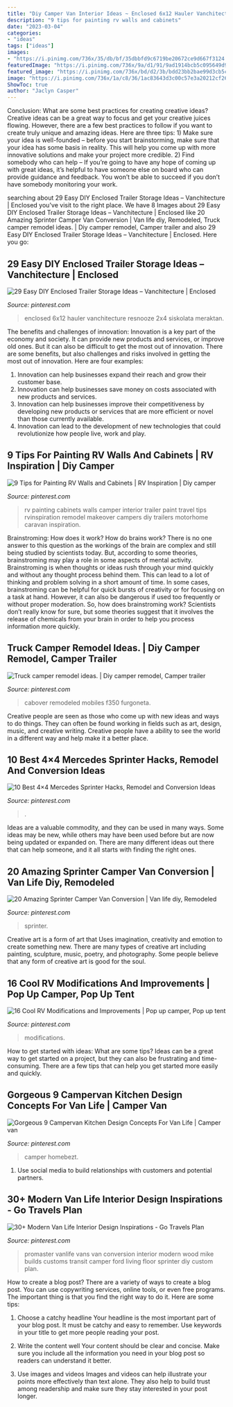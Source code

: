 ```yaml
---
title: "Diy Camper Van Interior Ideas ~ Enclosed 6x12 Hauler Vanchitecture Resnooze 2x4 Siskolata Meraktan"
description: "9 tips for painting rv walls and cabinets"
date: "2023-03-04"
categories:
- "ideas"
tags: ["ideas"]
images:
- "https://i.pinimg.com/736x/35/db/bf/35dbbfd9c6719be20672ce9d667f3124.jpg"
featuredImage: "https://i.pinimg.com/736x/9a/d1/91/9ad1914bcb5c095649d98916a4fca900.jpg"
featured_image: "https://i.pinimg.com/736x/bd/d2/3b/bdd23bb2bae99d3cb5cf5e822f6ec164.jpg"
image: "https://i.pinimg.com/736x/1a/c8/36/1ac83643d3c00c57e3a20212cf2669ee.jpg"
ShowToc: true
author: "Jaclyn Casper"
---
```



Conclusion: What are some best practices for creating creative ideas?
Creative ideas can be a great way to focus and get your creative juices flowing. However, there are a few best practices to follow if you want to create truly unique and amazing ideas. Here are three tips: 1) Make sure your idea is well-founded – before you start brainstorming, make sure that your idea has some basis in reality. This will help you come up with more innovative solutions and make your project more credible. 2) Find somebody who can help – If you’re going to have any hope of coming up with great ideas, it’s helpful to have someone else on board who can provide guidance and feedback. You won’t be able to succeed if you don’t have somebody monitoring your work.

	

		
searching about 29 Easy DIY Enclosed Trailer Storage Ideas – Vanchitecture | Enclosed you've visit to the right place. We have 8 Images about 29 Easy DIY Enclosed Trailer Storage Ideas – Vanchitecture | Enclosed like 20 Amazing Sprinter Camper Van Conversion | Van life diy, Remodeled, Truck camper remodel ideas. | Diy camper remodel, Camper trailer and also 29 Easy DIY Enclosed Trailer Storage Ideas – Vanchitecture | Enclosed. Here you go:
		
    
## 29 Easy DIY Enclosed Trailer Storage Ideas – Vanchitecture | Enclosed

<img loading=lazy src="https://i.pinimg.com/736x/d5/21/95/d52195d123a11bb0f66429865b0f57f5.jpg" onerror="this.onerror=null;this.src='https://tse4.mm.bing.net/th?id=OIP.EhQszeTDS3hAShitrrp0dAHaJ5&amp;pid=15.1';" alt="29 Easy DIY Enclosed Trailer Storage Ideas – Vanchitecture | Enclosed">

_Source: pinterest.com_

>enclosed 6x12 hauler vanchitecture resnooze 2x4 siskolata meraktan. 

	

The benefits and challenges of innovation:
Innovation is a key part of the economy and society. It can provide new products and services, or improve old ones. But it can also be difficult to get the most out of innovation. There are some benefits, but also challenges and risks involved in getting the most out of innovation. Here are four examples:
1. Innovation can help businesses expand their reach and grow their customer base.
2. Innovation can help businesses save money on costs associated with new products and services.
3. Innovation can help businesses improve their competitiveness by developing new products or services that are more efficient or novel than those currently available.
4. Innovation can lead to the development of new technologies that could revolutionize how people live, work and play.

    
## 9 Tips For Painting RV Walls And Cabinets | RV Inspiration | Diy Camper

<img loading=lazy src="https://i.pinimg.com/736x/35/db/bf/35dbbfd9c6719be20672ce9d667f3124.jpg" onerror="this.onerror=null;this.src='https://tse1.mm.bing.net/th?id=OIP.zDTr71TZY7g3hVeVeAqVgAHaHa&amp;pid=15.1';" alt="9 Tips for Painting RV Walls and Cabinets | RV Inspiration | Diy camper">

_Source: pinterest.com_

>rv painting cabinets walls camper interior trailer paint travel tips rvinspiration remodel makeover campers diy trailers motorhome caravan inspiration. 

	

Brainstroming: How does it work?
How do brains work? There is no one answer to this question as the workings of the brain are complex and still being studied by scientists today. But, according to some theories, brainstroming may play a role in some aspects of mental activity. Brainstroming is when thoughts or ideas rush through your mind quickly and without any thought process behind them. This can lead to a lot of thinking and problem solving in a short amount of time. In some cases, brainstroming can be helpful for quick bursts of creativity or for focusing on a task at hand. However, it can also be dangerous if used too frequently or without proper moderation. So, how does brainstroming work? Scientists don’t really know for sure, but some theories suggest that it involves the release of chemicals from your brain in order to help you process information more quickly.

    
## Truck Camper Remodel Ideas. | Diy Camper Remodel, Camper Trailer

<img loading=lazy src="https://i.pinimg.com/736x/a3/69/04/a36904397509885f85a94781291be4ba.jpg" onerror="this.onerror=null;this.src='https://tse4.mm.bing.net/th?id=OIP.KLu8M64cVzRRNM0i68aPzgHaJ3&amp;pid=15.1';" alt="Truck camper remodel ideas. | Diy camper remodel, Camper trailer">

_Source: pinterest.com_

>cabover remodeled mobiles f350 furgoneta. 

	

Creative people are seen as those who come up with new ideas and ways to do things. They can often be found working in fields such as art, design, music, and creative writing. Creative people have a ability to see the world in a different way and help make it a better place.

    
## 10 Best 4×4 Mercedes Sprinter Hacks, Remodel And Conversion Ideas

<img loading=lazy src="https://i.pinimg.com/736x/1a/c8/36/1ac83643d3c00c57e3a20212cf2669ee.jpg" onerror="this.onerror=null;this.src='https://tse1.mm.bing.net/th?id=OIP.7giyl5-gjy7zC4luNMlSxgHaLI&amp;pid=15.1';" alt="10 Best 4×4 Mercedes Sprinter Hacks, Remodel and Conversion Ideas">

_Source: pinterest.com_

>. 

	

Ideas are a valuable commodity, and they can be used in many ways. Some ideas may be new, while others may have been used before but are now being updated or expanded on. There are many different ideas out there that can help someone, and it all starts with finding the right ones.

    
## 20 Amazing Sprinter Camper Van Conversion | Van Life Diy, Remodeled

<img loading=lazy src="https://i.pinimg.com/736x/d0/96/24/d09624f68bd5e60f32e2ba844824dc29.jpg" onerror="this.onerror=null;this.src='https://tse3.mm.bing.net/th?id=OIP.IQ2m4Ia66JNroBKLDKYn2wHaLH&amp;pid=15.1';" alt="20 Amazing Sprinter Camper Van Conversion | Van life diy, Remodeled">

_Source: pinterest.com_

>sprinter. 

	

Creative art is a form of art that Uses imagination, creativity and emotion to create something new. There are many types of creative art including painting, sculpture, music, poetry, and photography. Some people believe that any form of creative art is good for the soul.

    
## 16 Cool RV Modifications And Improvements | Pop Up Camper, Pop Up Tent

<img loading=lazy src="https://i.pinimg.com/736x/04/1b/16/041b16f484488abd9f107589d9413093.jpg" onerror="this.onerror=null;this.src='https://tse4.mm.bing.net/th?id=OIP.clpPZR-rnLSbme2CQaNXQgHaJ4&amp;pid=15.1';" alt="16 Cool RV Modifications and Improvements | Pop up camper, Pop up tent">

_Source: pinterest.com_

>modifications. 

	

How to get started with ideas: What are some tips?
Ideas can be a great way to get started on a project, but they can also be frustrating and time-consuming. There are a few tips that can help you get started more easily and quickly.

    
## Gorgeous 9 Campervan Kitchen Design Concepts For Van Life | Camper Van

<img loading=lazy src="https://i.pinimg.com/736x/9a/d1/91/9ad1914bcb5c095649d98916a4fca900.jpg" onerror="this.onerror=null;this.src='https://tse1.mm.bing.net/th?id=OIP.7Nz-KrCBCCugo9_lBkLozQHaKq&amp;pid=15.1';" alt="Gorgeous 9 Campervan Kitchen Design Concepts For Van Life | Camper van">

_Source: pinterest.com_

>camper homebezt. 

	

1. Use social media to build relationships with customers and potential partners.

    
## 30+ Modern Van Life Interior Design Inspirations - Go Travels Plan

<img loading=lazy src="https://i.pinimg.com/736x/bd/d2/3b/bdd23bb2bae99d3cb5cf5e822f6ec164.jpg" onerror="this.onerror=null;this.src='https://tse2.mm.bing.net/th?id=OIP.g6KdA0yXf9NE6baAaVrV1gHaLL&amp;pid=15.1';" alt="30+ Modern Van Life Interior Design Inspirations - Go Travels Plan">

_Source: pinterest.com_

>promaster vanlife vans van conversion interior modern wood mike builds customs transit camper ford living floor sprinter diy custom plan. 

	

How to create a blog post?
There are a variety of ways to create a blog post. You can use copywriting services, online tools, or even free programs. The important thing is that you find the right way to do it. Here are some tips:
1. Choose a catchy headline
Your headline is the most important part of your blog post. It must be catchy and easy to remember. Use keywords in your title to get more people reading your post.

2. Write the content well
Your content should be clear and concise. Make sure you include all the information you need in your blog post so readers can understand it better.

3. Use images and videos
Images and videos can help illustrate your points more effectively than text alone. They also help to build trust among readership and make sure they stay interested in your post longer.


